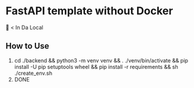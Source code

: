 # FastAPI template without Docker

🤖 < In Da Local

## How to Use

1. cd ./backend && python3 -m venv venv && . ./venv/bin/activate && pip install -U pip setuptools wheel && pip install -r requirements && sh ./create_env.sh
2. DONE
